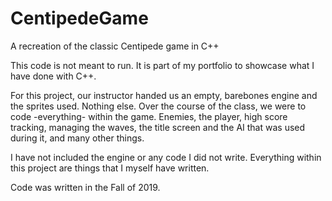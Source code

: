 # CentipedeGame
A recreation of the classic Centipede game in C++

This code is not meant to run. It is part of my portfolio to showcase what I have done with C++.

For this project, our instructor handed us an empty, barebones engine and the sprites used. Nothing else. Over the course of the class, we were to code -everything- within the game. Enemies, the player, high score tracking, managing the waves, the title screen and the AI that was used during it, and many other things.

I have not included the engine or any code I did not write. Everything within this project are things that I myself have written.

Code was written in the Fall of 2019.
